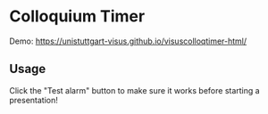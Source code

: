 # Colloquium Timer

Demo: https://unistuttgart-visus.github.io/visuscolloqtimer-html/

## Usage

Click the "Test alarm" button to make sure it works before starting a presentation!
